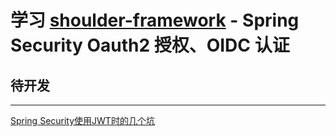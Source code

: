 # 学习 **[shoulder-framework](https://gitee.com/ChinaLym/shoulder-framework)** - Spring Security Oauth2 授权、OIDC 认证

## 待开发

---

[Spring Security使用JWT时的几个坑](https://www.jianshu.com/p/af955c2df0be)